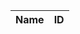 <table>
    <thead>
        <tr>
            <th>Name</th>
            <th>ID</th>
        </tr>
    </thead>
    <tbody id="result">
    </tbody>
</table>

<script type="module">
    const url = 'http://127.0.0.1:8086/api/users/';
    // prepare HTML result container for new output
    const resultContainer = document.getElementById("result");
    const options = {
        mode: 'cors', // no-cors, cors, same-origin
        credentials: 'include', // include, same-origin, omit
        headers: {
            'Content-Type': 'application/json'
        },
        method: 'GET', // Override the method property
        cache: 'no-cache', // Set the cache property
    };

    // fetch the API
    fetch(url, options)
        // response is a RESTful "promise" on any successful fetch
        .then(response => {
            // check for response errors and display
            if (response.status !== 200) {
                const errorMsg = 'Database response error: ' + response.status;
                window.location.href = "/csp-blog/403.html";
                console.log(errorMsg);
                const tr = document.createElement("tr");
                const td = document.createElement("td");
                td.innerHTML = errorMsg;
                tr.appendChild(td);
                resultContainer.appendChild(tr);
                return;
            }
            // valid response will contain JSON data
            response.json().then(data => {
                console.log(data);
                for (const row of data) {
                    // tr and td build out for each row
                    const tr = document.createElement("tr");
                    const name = document.createElement("td");
                    const id = document.createElement("td");
                    // data is specific to the API
                    name.innerHTML = row.name;
                    id.innerHTML = row.uid;
                    // this builds td's into tr
                    tr.appendChild(name);
                    tr.appendChild(id);
                    // append the row to table
                    resultContainer.appendChild(tr);
                }
            })
            // catch fetch errors (i.e., ACCESS to server blocked)
            .catch(err => {
                console.error(err);
                const tr = document.createElement("tr");
                const td = document.createElement("td");
                td.innerHTML = err + ": " + url;
                tr.appendChild(td);
                resultContainer.appendChild(tr);
            });
        });
</script>